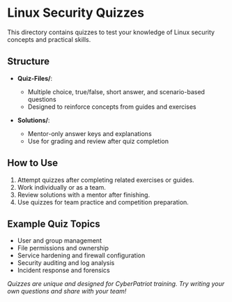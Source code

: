 # Linux Security Quizzes

This directory contains quizzes to test your knowledge of Linux security concepts and practical skills.

## Structure

- **Quiz-Files/**:  
  - Multiple choice, true/false, short answer, and scenario-based questions  
  - Designed to reinforce concepts from guides and exercises

- **Solutions/**:  
  - Mentor-only answer keys and explanations  
  - Use for grading and review after quiz completion

## How to Use

1. Attempt quizzes after completing related exercises or guides.
2. Work individually or as a team.
3. Review solutions with a mentor after finishing.
4. Use quizzes for team practice and competition preparation.

## Example Quiz Topics

- User and group management
- File permissions and ownership
- Service hardening and firewall configuration
- Security auditing and log analysis
- Incident response and forensics

*Quizzes are unique and designed for CyberPatriot training. Try writing your own questions and share with your team!*
